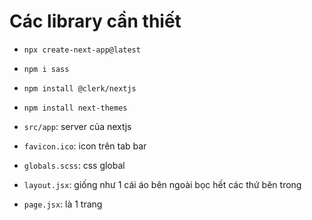 # Các library cần thiết

- `npx create-next-app@latest`
- `npm i sass`
- `npm install @clerk/nextjs`
- `npm install next-themes`

- `src/app`: server của nextjs
- `favicon.ico`: icon trên tab bar
- `globals.scss`: css global
- `layout.jsx`: giống như 1 cái áo bên ngoài bọc hết các thứ bên trong
- `page.jsx`: là 1 trang
